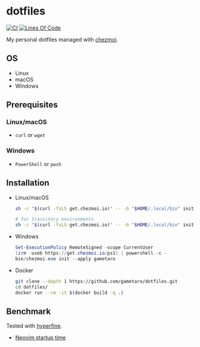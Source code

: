 # dotfiles

[![CI](https://github.com/gametaro/dotfiles/actions/workflows/ci.yml/badge.svg)](https://github.com/gametaro/dotfiles/actions/workflows/ci.yml)
[![Lines Of Code](https://tokei.rs/b1/github/gametaro/dotfiles?category=code)](https://github.com/XAMPPRocky/tokei)

My personal dotfiles managed with [chezmoi](https://github.com/twpayne/chezmoi).

## OS

- Linux
- macOS
- Windows

## Prerequisites

### Linux/macOS

- `curl` or `wget`

### Windows

- `PowerShell` or `pwsh`

## Installation

- Linux/macOS

  ```bash
  sh -c "$(curl -fsLS get.chezmoi.io)" -- -b "$HOME/.local/bin" init --apply gametaro

  # for transitory environments
  sh -c "$(curl -fsLS get.chezmoi.io)" -- -b "$HOME/.local/bin" init --one-shot gametaro
  ```

- Windows

  ```powershell
  Set-ExecutionPolicy RemoteSigned -scope CurrentUser
  (irm -useb https://get.chezmoi.io/ps1) | powershell -c -
  bin/chezmoi.exe init --apply gametaro
  ```

- Docker

  ```bash
  git clone --depth 1 https://github.com/gametaro/dotfiles.git
  cd dotfiles/
  docker run --rm -it $(docker build -q .)
  ```

## Benchmark

Tested with [hyperfine](https://github.com/sharkdp/hyperfine).

- [Neovim startup time](https://gametaro.github.io/dotfiles/dev/bench/)
